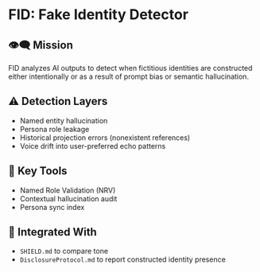 # FID: Fake Identity Detector

## 👁️‍🗨️ Mission
FID analyzes AI outputs to detect when fictitious identities are constructed either intentionally or as a result of prompt bias or semantic hallucination.

## ⚠️ Detection Layers
- Named entity hallucination
- Persona role leakage
- Historical projection errors (nonexistent references)
- Voice drift into user-preferred echo patterns

## 🧰 Key Tools
- Named Role Validation (NRV)
- Contextual hallucination audit
- Persona sync index

## 📌 Integrated With
- `SHIELD.md` to compare tone
- `DisclosureProtocol.md` to report constructed identity presence


